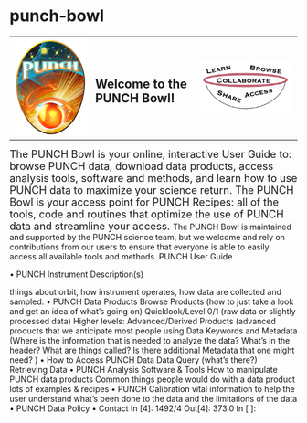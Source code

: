 # punch-bowl

<table><tr><td><img src = "PUNCHLogo_sm.png"></td><td><H2>Welcome to the PUNCH Bowl!</h2></td><td><img src ="punchbowl.png"</tr></table>


<font size = "+1">The PUNCH Bowl is your online, interactive User Guide to:
browse PUNCH data,
download data products,
access analysis tools, software and methods, and
learn how to use PUNCH data to maximize your science return.
The PUNCH Bowl is your access point for PUNCH Recipes: all of the tools, code and routines that optimize the use of PUNCH data and streamline your access. </font>
The PUNCH Bowl is maintained and supported by the PUNCH science team, but we welcome and rely on contributions from our users to ensure that everyone is able to easily access all available tools and methods.
PUNCH User Guide

• PUNCH Instrument Description(s)

things about orbit, how instrument operates, how data are collected and sampled.
• PUNCH Data Products
Browse Products (how to just take a look and get an idea of what’s going on)
Quicklook/Level 0/1 (raw data or slightly processed data)
Higher levels: Advanced/Derived Products (advanced products that we anticipate most people using
Data Keywords and Metadata (Where is the information that is needed to analyze the data? What’s in the header? What are things called? Is there additional Metadata that one might need? ) • How to Access PUNCH Data
Data Query (what’s there?)
Retrieving Data • PUNCH Analysis Software & Tools
How to manipulate PUNCH data products
Common things people would do with a data product
lots of examples & recipes • PUNCH Calibration
vital information to help the user understand what’s been done to the data and the limitations of the data • PUNCH Data Policy
• Contact
In [4]:
1492/4
Out[4]:
373.0
In [ ]:
